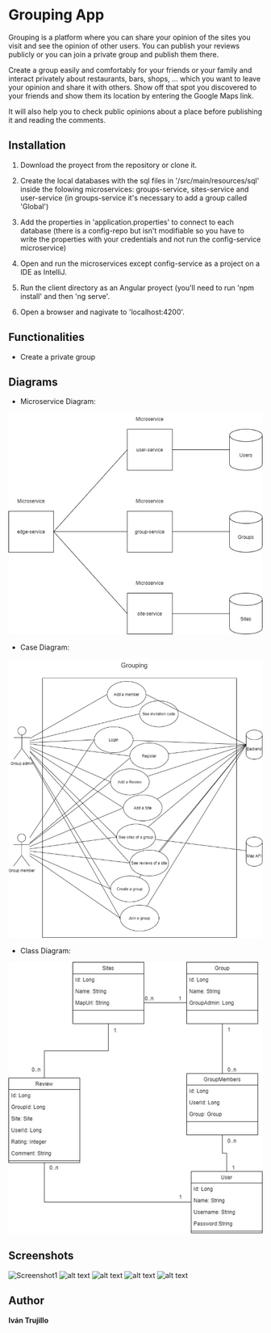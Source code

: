 # Grouping App

Grouping is a platform where you can share your opinion of the sites you visit and see the opinion of other users. You can publish your reviews publicly or you can join a private group and publish them there.

Create a group easily and comfortably for your friends or your family and interact privately about restaurants, bars, shops, ... which you want to leave your opinion and share it with others. Show off that spot you discovered to your friends and show them its location by entering the Google Maps link.

It will also help you to check public opinions about a place before publishing it and reading the comments.

## Installation

1. Download the proyect from the repository or clone it.

2. Create the local databases with the sql files in '/src/main/resources/sql' inside the folowing microservices: groups-service, sites-service and user-service (in groups-service it's necessary to add a group called 'Global')

3. Add the properties in 'application.properties' to connect to each database (there is a config-repo but isn't modifiable so you have to write the properties with your credentials and not run the config-service microservice)

4. Open and run the microservices except config-service as a project on a IDE as IntelliJ.

5. Run the client directory as an Angular proyect (you'll need to run 'npm install' and then 'ng serve'.

6. Open a browser and nagivate to 'localhost:4200'.

## Functionalities

- Create a private group

## Diagrams

- Microservice Diagram:

![Microservice Diagram](https://github.com/IvanTrujilloTrujillo/grouping/blob/main/edge-service/src/main/resources/diagrams/Grouping%20microservice.jpg)

- Case Diagram:

![Case Diagram](https://github.com/IvanTrujilloTrujillo/grouping/blob/main/edge-service/src/main/resources/diagrams/Grouping%20User%20Case.jpg)

- Class Diagram:

![Class Diagram](https://github.com/IvanTrujilloTrujillo/grouping/blob/main/edge-service/src/main/resources/diagrams/Grouping%20Class.jpg)

## Screenshots

![Screenshot1]()
![alt text]()
![alt text]()
![alt text]()
![alt text]()

## Author

**Iván Trujillo**
